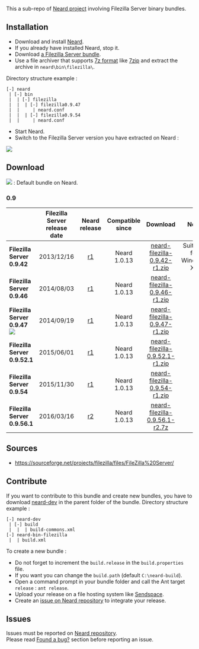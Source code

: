 This a sub-repo of [Neard project](https://github.com/crazy-max/neard) involving Filezilla Server binary bundles.

## Installation

* Download and install [Neard](https://github.com/crazy-max/neard).
* If you already have installed Neard, stop it.
* Download [a Filezilla Server bundle](#download).
* Use a file archiver that supports [7z format](http://www.7-zip.org/7z.html) like [7zip](http://www.7-zip.org/) and extract the archive in `neard\bin\filezilla\`.

Directory structure example :
```
[-] neard
 | [-] bin
 |  | [-] filezilla 
 |  |  | [-] filezilla0.9.47
 |  |     | neard.conf
 |  |  | [-] filezilla0.9.54
 |  |     | neard.conf
 ```

* Start Neard.
* Switch to the Filezilla Server version you have extracted on Neard :

![](https://raw.github.com/crazy-max/neard-bin-filezilla/master/img/switchVersion-20151214.png)

## Download

![](https://raw.github.com/crazy-max/neard-bin-filezilla/master/img/star-20151214.png) : Default bundle on Neard.

### 0.9

|                               | Filezilla Server release date | Neard release | Compatible since | Download | Note |
| ----------------------------- |:-----------------------------:|:-------------:|:----------------:|:--------:|:----:|
| **Filezilla Server 0.9.42**   | 2013/12/16 | [r1](https://github.com/crazy-max/neard-bin-filezilla/releases/tag/r1) | Neard 1.0.13 | [neard-filezilla-0.9.42-r1.zip](https://github.com/crazy-max/neard-bin-filezilla/releases/download/r1/neard-filezilla-0.9.42-r1.zip) | Suitable for Windows XP |
| **Filezilla Server 0.9.46**   | 2014/08/03 | [r1](https://github.com/crazy-max/neard-bin-filezilla/releases/tag/r1) | Neard 1.0.13 | [neard-filezilla-0.9.46-r1.zip](https://github.com/crazy-max/neard-bin-filezilla/releases/download/r1/neard-filezilla-0.9.46-r1.zip) | |
| **Filezilla Server 0.9.47** ![](https://raw.github.com/crazy-max/neard-bin-filezilla/master/img/star-20151214.png) | 2014/09/19 | [r1](https://github.com/crazy-max/neard-bin-filezilla/releases/tag/r1) | Neard 1.0.13 | [neard-filezilla-0.9.47-r1.zip](https://github.com/crazy-max/neard-bin-filezilla/releases/download/r1/neard-filezilla-0.9.47-r1.zip) | |
| **Filezilla Server 0.9.52.1** | 2015/06/01 | [r1](https://github.com/crazy-max/neard-bin-filezilla/releases/tag/r1) | Neard 1.0.13 | [neard-filezilla-0.9.52.1-r1.zip](https://github.com/crazy-max/neard-bin-filezilla/releases/download/r1/neard-filezilla-0.9.52.1-r1.zip) | |
| **Filezilla Server 0.9.54**   | 2015/11/30 | [r1](https://github.com/crazy-max/neard-bin-filezilla/releases/tag/r1) | Neard 1.0.13 | [neard-filezilla-0.9.54-r1.zip](https://github.com/crazy-max/neard-bin-filezilla/releases/download/r1/neard-filezilla-0.9.54-r1.zip) | |
| **Filezilla Server 0.9.56.1** | 2016/03/16 | [r2](https://github.com/crazy-max/neard-bin-filezilla/releases/tag/r2) | Neard 1.0.13 | [neard-filezilla-0.9.56.1-r2.7z](https://github.com/crazy-max/neard-bin-filezilla/releases/download/r2/neard-filezilla-0.9.56.1-r2.7z) | |

## Sources

* https://sourceforge.net/projects/filezilla/files/FileZilla%20Server/

## Contribute

If you want to contribute to this bundle and create new bundles, you have to download [neard-dev](https://github.com/crazy-max/neard-dev) in the parent folder of the bundle.
Directory structure example :

```
[-] neard-dev
 | [-] build
 |  |  | build-commons.xml 
[-] neard-bin-filezilla
 |  | build.xml
```

To create a new bundle :
* Do not forget to increment the `build.release` in the `build.properties` file.
* If you want you can change the `build.path` (default `C:\neard-build`).
* Open a command prompt in your bundle folder and call the Ant target `release` : `ant release`.
* Upload your release on a file hosting system like [Sendspace](https://www.sendspace.com/).
* Create an [issue on Neard repository](https://github.com/crazy-max/neard/issues) to integrate your release.

## Issues

Issues must be reported on [Neard repository](https://github.com/crazy-max/neard/issues).<br />
Please read [Found a bug?](https://github.com/crazy-max/neard#found-a-bug) section before reporting an issue.
